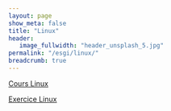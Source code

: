 ```yaml
---
layout: page
show_meta: false
title: "Linux"
header:
   image_fullwidth: "header_unsplash_5.jpg"
permalink: "/esgi/linux/"
breadcrumb: true
---
```


[Cours Linux](https://fpompey.github.io/esgi/linux/cours_linux/)

[Exercice Linux](https://fpompey.github.io/esgi/linux/exercice_linux/)
